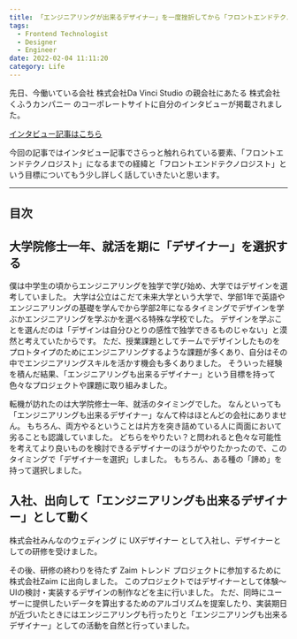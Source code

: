 ```yaml
---
title: 「エンジニアリングが出来るデザイナー」を一度挫折してから「フロントエンドテクノロジスト」という目標を建てるまで
tags:
  - Frontend Technologist
  - Designer
  - Engineer
date: 2022-02-04 11:11:20
category: Life
---
```


先日、今働いている会社 株式会社Da Vinci Studio の親会社にあたる 株式会社くふうカンパニー のコーポレートサイトに自分のインタビューが掲載されました。

[インタビュー記事はこちら](https://kufu.co.jp/interview/shota-kawashima/)

今回の記事ではインタビュー記事でさらっと触れられている要素、「フロントエンドテクノロジスト」になるまでの経緯と「フロントエンドテクノロジスト」という目標についてもう少し詳しく話していきたいと思います。

<!-- more -->

---

## 目次

<!-- toc -->

## 大学院修士一年、就活を期に「デザイナー」を選択する

僕は中学生の頃からエンジニアリングを独学で学び始め、大学ではデザインを選考していました。
大学は公立はこだて未来大学という大学で、学部1年で英語やエンジニアリングの基礎を学んでから学部2年になるタイミングでデザインを学ぶかエンジニアリングを学ぶかを選べる特殊な学校でした。
デザインを学ぶことを選んだのは「デザインは自分ひとりの感性で独学できるものじゃない」と漠然と考えていたからです。
ただ、授業課題としてチームでデザインしたものをプロトタイプのためにエンジニアリングするような課題が多くあり、自分はその中でエンジニアリングスキルを活かす機会も多くありました。
そういった経験を積んだ結果、「エンジニアリングも出来るデザイナー」という目標を持って色々なプロジェクトや課題に取り組みました。

転機が訪れたのは大学院修士一年、就活のタイミングでした。
なんといっても「エンジニアリングも出来るデザイナー」なんて枠はほとんどの会社にありません。
もちろん、両方やるということは片方を突き詰めている人に両面において劣ることも認識していました。
どちらをやりたい？と問われると色々な可能性を考えてより良いものを検討できるデザイナーのほうがやりたかったので、このタイミングで「デザイナーを選択」しました。
もちろん、ある種の「諦め」を持って選択しました。

## 入社、出向して「エンジニアリングも出来るデザイナー」として動く

株式会社みんなのウェディング に UXデザイナー として入社し、デザイナーとしての研修を受けました。

その後、研修の終わりを待たず Zaim トレンド プロジェクトに参加するために 株式会社Zaim に出向しました。
このプロジェクトではデザイナーとして体験〜UIの検討・実装するデザインの制作などを主に行いました。
ただ、同時にユーザーに提供したいデータを算出するためのアルゴリズムを提案したり、実装期日が近づいたときにはエンジニアリングも行ったりと「エンジニアリングも出来るデザイナー」としての活動を自然と行っていました。

